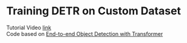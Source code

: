 # Training DETR on Custom Dataset
Tutorial Video [link](https://www.youtube.com/watch?v=RkhXoj_Vvr4&lc=UgwHlStd7pa4KMszFQx4AaABAg&ab_channel=DeepReader)  
Code based on [End-to-end Object Detection with Transformer](https://github.com/facebookresearch/detr)
